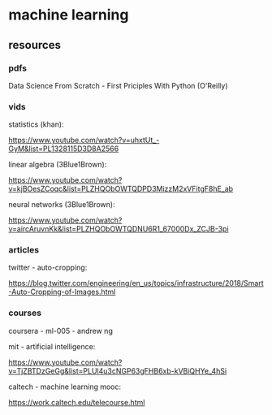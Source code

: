 # machine learning

## resources

### pdfs

Data Science From Scratch - First Priciples With Python (O'Reilly)

### vids

statistics (khan): 

https://www.youtube.com/watch?v=uhxtUt_-GyM&list=PL1328115D3D8A2566

linear algebra (3Blue1Brown):

https://www.youtube.com/watch?v=kjBOesZCoqc&list=PLZHQObOWTQDPD3MizzM2xVFitgF8hE_ab 

neural networks (3Blue1Brown): 

https://www.youtube.com/watch?v=aircAruvnKk&list=PLZHQObOWTQDNU6R1_67000Dx_ZCJB-3pi

### articles

twitter - auto-cropping: 

https://blog.twitter.com/engineering/en_us/topics/infrastructure/2018/Smart-Auto-Cropping-of-Images.html

### courses

coursera - ml-005 - andrew ng

mit - artificial intelligence: 

https://www.youtube.com/watch?v=TjZBTDzGeGg&list=PLUl4u3cNGP63gFHB6xb-kVBiQHYe_4hSi

caltech - machine learning mooc:

https://work.caltech.edu/telecourse.html
